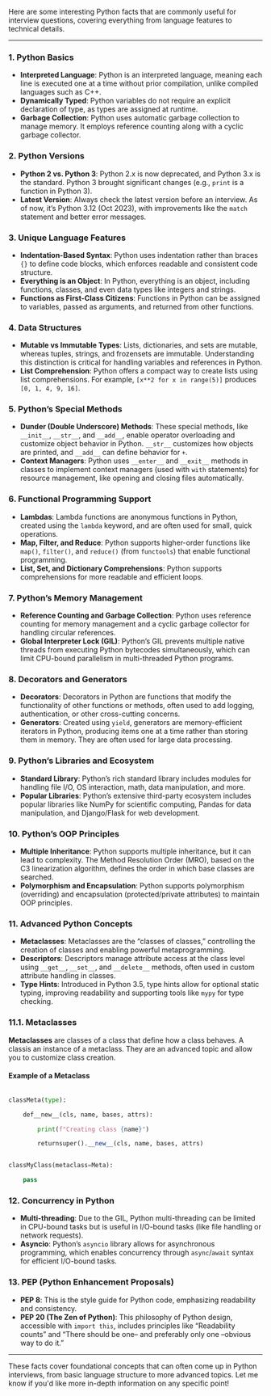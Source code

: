 Here are some interesting Python facts that are commonly useful for interview questions, covering everything from language features to technical details.

---

### 1. **Python Basics**

- **Interpreted Language**: Python is an interpreted language, meaning each line is executed one at a time without prior compilation, unlike compiled languages such as C++.
- **Dynamically Typed**: Python variables do not require an explicit declaration of type, as types are assigned at runtime.
- **Garbage Collection**: Python uses automatic garbage collection to manage memory. It employs reference counting along with a cyclic garbage collector.

### 2. **Python Versions**

- **Python 2 vs. Python 3**: Python 2.x is now deprecated, and Python 3.x is the standard. Python 3 brought significant changes (e.g., `print` is a function in Python 3).
- **Latest Version**: Always check the latest version before an interview. As of now, it’s Python 3.12 (Oct 2023), with improvements like the `match` statement and better error messages.

### 3. **Unique Language Features**

- **Indentation-Based Syntax**: Python uses indentation rather than braces `{}` to define code blocks, which enforces readable and consistent code structure.
- **Everything is an Object**: In Python, everything is an object, including functions, classes, and even data types like integers and strings.
- **Functions as First-Class Citizens**: Functions in Python can be assigned to variables, passed as arguments, and returned from other functions.

### 4. **Data Structures**

- **Mutable vs Immutable Types**: Lists, dictionaries, and sets are mutable, whereas tuples, strings, and frozensets are immutable. Understanding this distinction is critical for handling variables and references in Python.
- **List Comprehension**: Python offers a compact way to create lists using list comprehensions. For example, `[x**2 for x in range(5)]` produces `[0, 1, 4, 9, 16]`.

### 5. **Python’s Special Methods**

- **Dunder (Double Underscore) Methods**: These special methods, like `__init__`, `__str__`, and `__add__`, enable operator overloading and customize object behavior in Python. `__str__` customizes how objects are printed, and `__add__` can define behavior for `+`.
- **Context Managers**: Python uses `__enter__` and `__exit__` methods in classes to implement context managers (used with `with` statements) for resource management, like opening and closing files automatically.

### 6. **Functional Programming Support**

- **Lambdas**: Lambda functions are anonymous functions in Python, created using the `lambda` keyword, and are often used for small, quick operations.
- **Map, Filter, and Reduce**: Python supports higher-order functions like `map()`, `filter()`, and `reduce()` (from `functools`) that enable functional programming.
- **List, Set, and Dictionary Comprehensions**: Python supports comprehensions for more readable and efficient loops.

### 7. **Python’s Memory Management**

- **Reference Counting and Garbage Collection**: Python uses reference counting for memory management and a cyclic garbage collector for handling circular references.
- **Global Interpreter Lock (GIL)**: Python’s GIL prevents multiple native threads from executing Python bytecodes simultaneously, which can limit CPU-bound parallelism in multi-threaded Python programs.

### 8. **Decorators and Generators**

- **Decorators**: Decorators in Python are functions that modify the functionality of other functions or methods, often used to add logging, authentication, or other cross-cutting concerns.
- **Generators**: Created using `yield`, generators are memory-efficient iterators in Python, producing items one at a time rather than storing them in memory. They are often used for large data processing.

### 9. **Python’s Libraries and Ecosystem**

- **Standard Library**: Python’s rich standard library includes modules for handling file I/O, OS interaction, math, data manipulation, and more.
- **Popular Libraries**: Python’s extensive third-party ecosystem includes popular libraries like NumPy for scientific computing, Pandas for data manipulation, and Django/Flask for web development.

### 10. **Python’s OOP Principles**

- **Multiple Inheritance**: Python supports multiple inheritance, but it can lead to complexity. The Method Resolution Order (MRO), based on the C3 linearization algorithm, defines the order in which base classes are searched.
- **Polymorphism and Encapsulation**: Python supports polymorphism (overriding) and encapsulation (protected/private attributes) to maintain OOP principles.

### 11. **Advanced Python Concepts**

- **Metaclasses**: Metaclasses are the “classes of classes,” controlling the creation of classes and enabling powerful metaprogramming.
- **Descriptors**: Descriptors manage attribute access at the class level using `__get__`, `__set__`, and `__delete__` methods, often used in custom attribute handling in classes.
- **Type Hints**: Introduced in Python 3.5, type hints allow for optional static typing, improving readability and supporting tools like `mypy` for type checking.

### 11.1. Metaclasses

**Metaclasses** are classes of a class that define how a class behaves. A classis an instance of a metaclass. They are an advanced topic and allow you to customize class creation.

#### Example of a Metaclass

```python

classMeta(type):

    def__new__(cls, name, bases, attrs):

        print(f"Creating class {name}")

        returnsuper().__new__(cls, name, bases, attrs)


classMyClass(metaclass=Meta):

    pass

```


### 12. **Concurrency in Python**

- **Multi-threading**: Due to the GIL, Python multi-threading can be limited in CPU-bound tasks but is useful in I/O-bound tasks (like file handling or network requests).
- **Asyncio**: Python’s `asyncio` library allows for asynchronous programming, which enables concurrency through `async`/`await` syntax for efficient I/O-bound tasks.

### 13. **PEP (Python Enhancement Proposals)**

- **PEP 8**: This is the style guide for Python code, emphasizing readability and consistency.
- **PEP 20 (The Zen of Python)**: This philosophy of Python design, accessible with `import this`, includes principles like “Readability counts” and “There should be one– and preferably only one –obvious way to do it.”

---

These facts cover foundational concepts that can often come up in Python interviews, from basic language structure to more advanced topics. Let me know if you'd like more in-depth information on any specific point!
